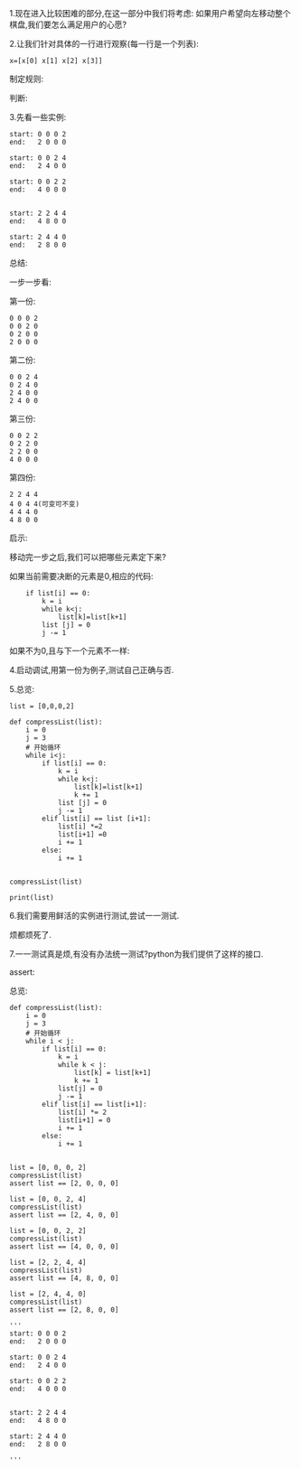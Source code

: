 1.现在进入比较困难的部分,在这一部分中我们将考虑: 如果用户希望向左移动整个棋盘,我们要怎么满足用户的心愿?

2.让我们针对具体的一行进行观察(每一行是一个列表):

```
x=[x[0] x[1] x[2] x[3]]
```

制定规则:

判断:

3.先看一些实例:

```
start: 0 0 0 2
end:   2 0 0 0 

start: 0 0 2 4
end:   2 4 0 0

start: 0 0 2 2
end:   4 0 0 0


start: 2 2 4 4
end:   4 8 0 0

start: 2 4 4 0
end:   2 8 0 0
```

总结:

一步一步看:

第一份:

```
0 0 0 2
0 0 2 0
0 2 0 0
2 0 0 0
```

第二份:

```
0 0 2 4
0 2 4 0
2 4 0 0
2 4 0 0
```

第三份:

```
0 0 2 2
0 2 2 0
2 2 0 0
4 0 0 0
```

第四份:

```
2 2 4 4
4 0 4 4(可变可不变)
4 4 4 0
4 8 0 0
```

启示:

移动完一步之后,我们可以把哪些元素定下来?

如果当前需要决断的元素是0,相应的代码:

```
    if list[i] == 0:
        k = i
        while k<j:
            list[k]=list[k+1]
        list [j] = 0
        j -= 1
```

如果不为0,且与下一个元素不一样:



4.启动调试,用第一份为例子,测试自己正确与否.



5.总览:

```
list = [0,0,0,2]

def compressList(list):
    i = 0
    j = 3
    # 开始循环
    while i<j:
        if list[i] == 0:
            k = i
            while k<j:
                list[k]=list[k+1]
                k += 1
            list [j] = 0
            j -= 1
        elif list[i] == list [i+1]:
            list[i] *=2
            list[i+1] =0
            i += 1
        else:
            i += 1


compressList(list)

print(list)
```



6.我们需要用鲜活的实例进行测试,尝试一一测试.

烦都烦死了.





7.一一测试真是烦,有没有办法统一测试?python为我们提供了这样的接口.

assert:

总览:

```
def compressList(list):
    i = 0
    j = 3
    # 开始循环
    while i < j:
        if list[i] == 0:
            k = i
            while k < j:
                list[k] = list[k+1]
                k += 1
            list[j] = 0
            j -= 1
        elif list[i] == list[i+1]:
            list[i] *= 2
            list[i+1] = 0
            i += 1
        else:
            i += 1


list = [0, 0, 0, 2]
compressList(list)
assert list == [2, 0, 0, 0]

list = [0, 0, 2, 4]
compressList(list)
assert list == [2, 4, 0, 0]

list = [0, 0, 2, 2]
compressList(list)
assert list == [4, 0, 0, 0]

list = [2, 2, 4, 4]
compressList(list)
assert list == [4, 8, 0, 0]

list = [2, 4, 4, 0]
compressList(list)
assert list == [2, 8, 0, 0]

'''
start: 0 0 0 2
end:   2 0 0 0 

start: 0 0 2 4
end:   2 4 0 0

start: 0 0 2 2
end:   4 0 0 0


start: 2 2 4 4
end:   4 8 0 0

start: 2 4 4 0
end:   2 8 0 0

'''
```

